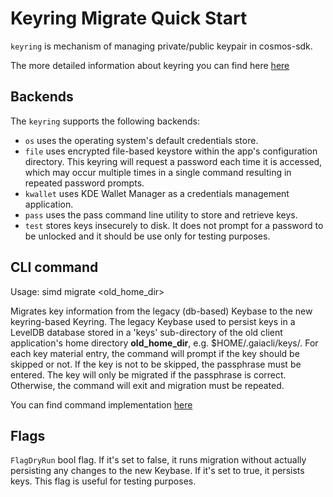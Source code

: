 # Keyring Migrate Quick Start

`keyring` is mechanism of managing private/public keypair in cosmos-sdk. 

The more detailed information about keyring you can find here [here](../run-node/keyring.md)


## Backends

The `keyring` supports the following backends:

* `os` uses the operating system's default credentials store.
* `file` uses encrypted file-based keystore within the app's configuration directory. This keyring will request a password each time it is accessed, which may occur multiple times in a single command resulting in repeated password prompts.
* `kwallet` uses KDE Wallet Manager as a credentials management application.
* `pass` uses the pass command line utility to store and retrieve keys.
* `test` stores keys insecurely to disk. It does not prompt for a password to be unlocked and it should be use only for testing purposes.


## CLI command

Usage:
simd migrate <old_home_dir>

Migrates key information from the legacy (db-based) Keybase to the new keyring-based Keyring. The legacy Keybase used to persist keys in a LevelDB database stored in a 'keys' sub-directory of the old client application's home directory **old_home_dir**, e.g. $HOME/.gaiacli/keys/. For each key material entry, the command will prompt if the key should be skipped or not. If the key is not to be skipped, the passphrase must be entered. The key will only be migrated if the passphrase is correct. Otherwise, the command will exit and migration must be repeated.

You can find command implementation [here](../../client/keys/migrate.go)

## Flags
`FlagDryRun` bool flag. If it's set to false, it runs migration without actually persisting any changes to the new Keybase. If it's set to true, it persists keys. This flag is useful for testing purposes.



